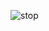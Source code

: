 ![stop](https://github.com/RoshanKhalinG/Stop-Watch/assets/102815285/eff1e2ce-4402-42d1-817e-2394112f188b)
